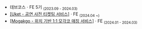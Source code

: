 

- 데브코스 ⋅ FE 5기 <sub>(2023.09 - 2024.03)</sub>
- [[Uket - 공연 사전 티켓팅 서비스]](https://github.com/DCNJ-Uket/Uket-FE) ⋅ FE <sub>(2024.04 ~)</sub>
- [[Mogakgo - 위치 기반 1:1 모각코 매칭 서비스]](https://github.com/Open-Eye-Im-Developer/MoGakGo-FE) ⋅ FE <sub>(2024.01 - 2024.03)</sub>

